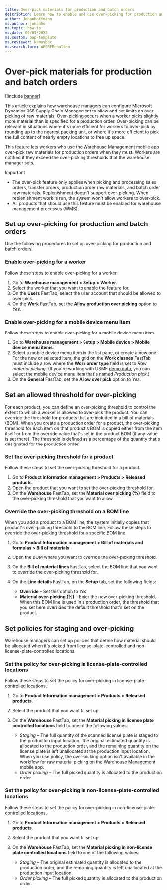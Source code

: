 ```yaml
---
title: Over-pick materials for production and batch orders
description: Learn how to enable and use over-picking for production and batch orders, including prerequisites and an outline on setting up over-picking for production.
author: JohanHoffmann
ms.author: johanho
ms.topic: how-to
ms.date: 09/01/2023
ms.custom: bap-template
ms.reviewer: kamaybac
ms.search.form: WHSRFMenuItem
---
```


# Over-pick materials for production and batch orders

[!include [banner](../includes/banner.md)]

This article explains how warehouse managers can configure Microsoft Dynamics 365 Supply Chain Management to allow and set limits on over-picking of raw materials. Over-picking occurs when a worker picks slightly more material than is specified for a production order. Over-picking can be relevant in situations where it's more efficient for workers to over-pick by rounding up to the nearest packing unit, or where it's more efficient to pick the full content of nearly empty locations to free up space.

This feature lets workers who use the Warehouse Management mobile app over-pick raw materials for production orders when they must. Workers are notified if they exceed the over-picking thresholds that the warehouse manager sets.

> [!IMPORTANT]
>
> - The over-pick feature only applies when picking and processing sales orders, transfer orders, production order raw materials, and batch order raw materials. Replenishment doesn't support over-picking. When replenishment work is run, the system won't allow workers to over-pick.
> - All products that should use this feature must be enabled for warehouse management processes (WMS).

## Set up over-picking for production and batch orders

Use the following procedures to set up over-picking for production and batch orders.

### Enable over-picking for a worker

Follow these steps to enable over-picking for a worker.

1. Go to **Warehouse management \> Setup \> Worker**.
1. Select the worker that you want to enable the feature for.
1. On the **Users** FastTab, select the user account that should be allowed to over-pick.
1. On the **Work** FastTab, set the **Allow production over picking** option to *Yes*.

### Enable over-picking for a mobile device menu item

Follow these steps to enable over-picking for a mobile device menu item.

1. Go to **Warehouse management \> Setup \> Mobile device \> Mobile device menu items**.
1. Select a mobile device menu item in the list pane, or create a new one. For the new or selected item, the grid on the **Work classes** FastTab must include a row where the **Work order type** field is set to *Raw material picking*. (If you're working with USMF [demo data](../../fin-ops-core/fin-ops/get-started/demo-data.md), you can select the mobile device menu item that's named *Production pick*.)
1. On the **General** FastTab, set the **Allow over pick** option to *Yes*.

## Set an allowed threshold for over-picking

For each product, you can define an over-picking threshold to control the extent to which a worker is allowed to over-pick the product. You can override the threshold for products that are included in a bill of materials (BOM). When you create a production order for a product, the over-picking threshold for each item on that product's BOM is copied either from the item itself or from the override value that's set in the product BOM (if any value is set there). The threshold is defined as a percentage of the quantity that's designated for the production order.

### Set the over-picking threshold for a product

Follow these steps to set the over-picking threshold for a product.

1. Go to **Product Information management \> Products \> Released products**.
1. Open the product that you want to set the over-picking threshold for.
1. On the **Warehouse** FastTab, set the **Material over picking (%)** field to the over-picking threshold that you want to allow.

### Override the over-picking threshold on a BOM line

When you add a product to a BOM line, the system initially copies that product's over-picking threshold to the BOM line. Follow these steps to override the over-picking threshold for a specific BOM line.

1. Go to **Product Information management \> Bill of materials and formulas \> Bill of materials**.
1. Open the BOM where you want to override the over-picking threshold.
1. On the **Bill of material lines** FastTab, select the BOM line that you want to override the over-picking threshold for.
1. On the **Line details** FastTab, on the **Setup** tab, set the following fields:

    - **Override** – Set this option to *Yes*.
    - **Material over-picking (%)** – Enter the new over-picking threshold. When this BOM line is used in a production order, the threshold that you set here overrides the default threshold that's set on the product.

## Set policies for staging and over-picking

Warehouse managers can set up policies that define how material should be allocated when it's picked from license-plate-controlled and non-license-plate-controlled locations.

### Set the policy for over-picking in license-plate-controlled locations

Follow these steps to set the policy for over-picking in license-plate-controlled locations.

1. Go to **Product Information management \> Products \> Released products**.
1. Select the product that you want to set up.
1. On the **Warehouse** FastTab, set the **Material picking in license plate controlled locations** field to one of the following values:

    - *Staging* – The full quantity of the scanned license plate is staged to the production input location. The original estimated quantity is allocated to the production order, and the remaining quantity on the license plate is left unallocated at the production input location. When you use policy, the over-picking option isn't available in the workflow for raw material picking on the Warehouse Management mobile app.
    - *Order picking* – The full picked quantity is allocated to the production order.

### Set the policy for over-picking in non-license-plate-controlled locations

Follow these steps to set the policy for over-picking in non-license-plate-controlled locations.

1. Go to **Product Information management \> Products \> Released products**.
1. Select the product that you want to set up.
1. On the **Warehouse** FastTab, set the **Material picking in non-license plate controlled locations** field to one of the following values:

    - *Staging* – The original estimated quantity is allocated to the production order, and the remaining quantity is left unallocated at the production input location.
    - *Order picking* – The full picked quantity is allocated to the production order.
